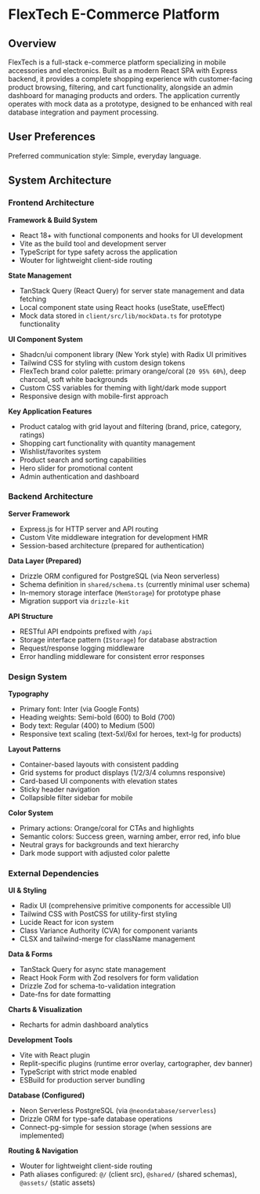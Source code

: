 # FlexTech E-Commerce Platform

## Overview

FlexTech is a full-stack e-commerce platform specializing in mobile accessories and electronics. Built as a modern React SPA with Express backend, it provides a complete shopping experience with customer-facing product browsing, filtering, and cart functionality, alongside an admin dashboard for managing products and orders. The application currently operates with mock data as a prototype, designed to be enhanced with real database integration and payment processing.

## User Preferences

Preferred communication style: Simple, everyday language.

## System Architecture

### Frontend Architecture

**Framework & Build System**
- React 18+ with functional components and hooks for UI development
- Vite as the build tool and development server
- TypeScript for type safety across the application
- Wouter for lightweight client-side routing

**State Management**
- TanStack Query (React Query) for server state management and data fetching
- Local component state using React hooks (useState, useEffect)
- Mock data stored in `client/src/lib/mockData.ts` for prototype functionality

**UI Component System**
- Shadcn/ui component library (New York style) with Radix UI primitives
- Tailwind CSS for styling with custom design tokens
- FlexTech brand color palette: primary orange/coral (`20 95% 60%`), deep charcoal, soft white backgrounds
- Custom CSS variables for theming with light/dark mode support
- Responsive design with mobile-first approach

**Key Application Features**
- Product catalog with grid layout and filtering (brand, price, category, ratings)
- Shopping cart functionality with quantity management
- Wishlist/favorites system
- Product search and sorting capabilities
- Hero slider for promotional content
- Admin authentication and dashboard

### Backend Architecture

**Server Framework**
- Express.js for HTTP server and API routing
- Custom Vite middleware integration for development HMR
- Session-based architecture (prepared for authentication)

**Data Layer (Prepared)**
- Drizzle ORM configured for PostgreSQL (via Neon serverless)
- Schema definition in `shared/schema.ts` (currently minimal user schema)
- In-memory storage interface (`MemStorage`) for prototype phase
- Migration support via `drizzle-kit`

**API Structure**
- RESTful API endpoints prefixed with `/api`
- Storage interface pattern (`IStorage`) for database abstraction
- Request/response logging middleware
- Error handling middleware for consistent error responses

### Design System

**Typography**
- Primary font: Inter (via Google Fonts)
- Heading weights: Semi-bold (600) to Bold (700)
- Body text: Regular (400) to Medium (500)
- Responsive text scaling (text-5xl/6xl for heroes, text-lg for products)

**Layout Patterns**
- Container-based layouts with consistent padding
- Grid systems for product displays (1/2/3/4 columns responsive)
- Card-based UI components with elevation states
- Sticky header navigation
- Collapsible filter sidebar for mobile

**Color System**
- Primary actions: Orange/coral for CTAs and highlights
- Semantic colors: Success green, warning amber, error red, info blue
- Neutral grays for backgrounds and text hierarchy
- Dark mode support with adjusted color palette

### External Dependencies

**UI & Styling**
- Radix UI (comprehensive primitive components for accessible UI)
- Tailwind CSS with PostCSS for utility-first styling
- Lucide React for icon system
- Class Variance Authority (CVA) for component variants
- CLSX and tailwind-merge for className management

**Data & Forms**
- TanStack Query for async state management
- React Hook Form with Zod resolvers for form validation
- Drizzle Zod for schema-to-validation integration
- Date-fns for date formatting

**Charts & Visualization**
- Recharts for admin dashboard analytics

**Development Tools**
- Vite with React plugin
- Replit-specific plugins (runtime error overlay, cartographer, dev banner)
- TypeScript with strict mode enabled
- ESBuild for production server bundling

**Database (Configured)**
- Neon Serverless PostgreSQL (via `@neondatabase/serverless`)
- Drizzle ORM for type-safe database operations
- Connect-pg-simple for session storage (when sessions are implemented)

**Routing & Navigation**
- Wouter for lightweight client-side routing
- Path aliases configured: `@/` (client src), `@shared/` (shared schemas), `@assets/` (static assets)